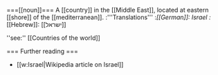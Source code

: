 ===[[noun]]===
A [[country]] in the [[Middle East]], located at eastern [[shore]] of the 
[[mediterranean]].
:'''Translations'''
:*[[German]]: Israel
:*[[Hebrew]]: [[ישראל]] 

''see:'' [[Countries of the world]]

=== Further reading ===

* [[w:Israel|Wikipedia article on Israel]]